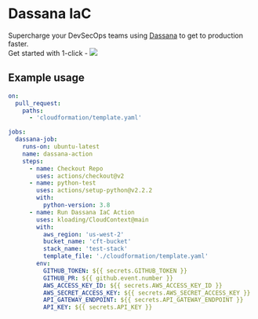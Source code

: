 # Dassana IaC
Supercharge your DevSecOps teams using [Dassana](https://github.com/dassana-io/dassana) to get to production faster.</br>
Get started with 1-click - [![](https://cdn.rawgit.com/buildkite/cloudformation-launch-stack-button-svg/master/launch-stack.svg)](https://console.aws.amazon.com/cloudformation/home#/stacks/new?stackName=buildkite&templateURL=https://s3.amazonaws.com/my-great-stack.json)

## Example usage
```yaml
on: 
  pull_request:
    paths:
      - 'cloudformation/template.yaml'

jobs:
  dassana-job:
    runs-on: ubuntu-latest
    name: dassana-action
    steps:
      - name: Checkout Repo
        uses: actions/checkout@v2
      - name: python-test
        uses: actions/setup-python@v2.2.2
        with: 
          python-version: 3.8
      - name: Run Dassana IaC Action
        uses: kloading/CloudContext@main
        with:
          aws_region: 'us-west-2'
          bucket_name: 'cft-bucket'
          stack_name: 'test-stack'
          template_file: './cloudformation/template.yaml'
        env:
          GITHUB_TOKEN: ${{ secrets.GITHUB_TOKEN }}
          GITHUB_PR: ${{ github.event.number }}
          AWS_ACCESS_KEY_ID: ${{ secrets.AWS_ACCESS_KEY_ID }}
          AWS_SECRET_ACCESS_KEY: ${{ secrets.AWS_SECRET_ACCESS_KEY }}
          API_GATEWAY_ENDPOINT: ${{ secrets.API_GATEWAY_ENDPOINT }}
          API_KEY: ${{ secrets.API_KEY }}
```

